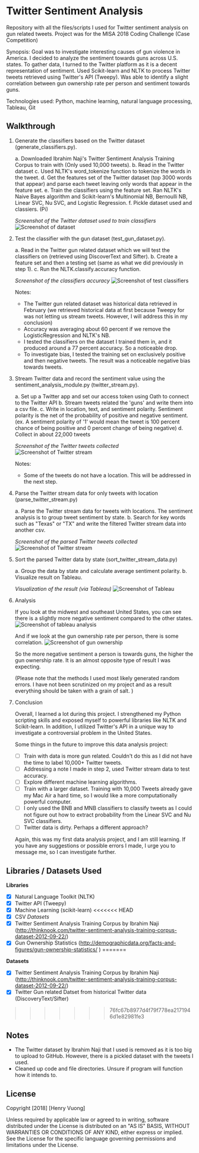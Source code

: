 # Twitter Sentiment Analysis

Repository with all the files/scripts I used for Twitter sentiment analysis on gun related tweets. Project was for the MISA 2018 Coding Challenge (Case Competition)

Synopsis:
Goal was to investigate interesting causes of gun violence in America. I decided to analyze the sentiment towards guns across U.S. states. To gather data, I turned to the Twitter platform as it is a decent representation of sentiment. Used Scikit-learn and NLTK to process Twitter tweets retrieved using Twitter's API (Tweepy). Was able to identify a slight correlation between gun ownership rate per person and sentiment towards guns.

Technologies used: Python, machine learning, natural language processing, Tableau, Git

## Walkthrough

1. Generate the classifiers based on the Twitter dataset (generate_classifiers.py).

    a. Downloaded Ibrahim Naji's Twitter Sentiment Analysis Training Corpus to train with (Only used 10,000 tweets).
    b. Read in the Twitter dataset
    c. Used NLTK's word_tokenize function to tokenize the words in the tweet.
    d. Get the features set of the Twitter dataset (top 3000 words that appear) and parse each tweet leaving only words that appear in the feature set.
    e. Train the classifiers using the feature set. Ran NLTK's Naive Bayes algorithm and Scikit-learn's Multinomial NB, Bernoulli NB, Linear SVC, Nu SVC, and Logistic Regression.
    f. Pickle dataset used and classiers. (Pi)
    
    *Screenshot of the Twitter dataset used to train classifiers*
    <img src='Screenshots/twitter_dataset_screenshot' title='Screenshot of twitter dataset' width='' alt='Screenshot of dataset' />

2. Test the classifier with the gun dataset (test_gun_dataset.py).

    a. Read in the Twitter gun related dataset which we will test the classifiers on (retrieved using DiscoverText and Sifter).
    b. Create a feature set and then a testing set (same as what we did previously in step 1).
    c. Run the NLTK.classify.accuracy function.
    
    *Screenshot of the classifiers accuracy*
    <img src='Screenshots/test_classifiers_screenshot' title='Screenshot of test classifiers' width='' alt='Screenshot of test classifiers' />
    
    Notes:
    - The Twitter gun related dataset was historical data retrieved in February (we retrieved historical data at first because Tweepy for was not letting us stream tweets. However, I will address this in my conclusion)
    - Accuracy was averaging about 60 percent if we remove the LogisticRegression and NLTK's NB.
    - I tested the classifiers on the dataset I trained them in, and it produced around a 77 percent accuracy. So a noticeable drop.
    - To investigate bias, I tested the training set on exclusively positive and then negative tweets. The result was a noticeable negative bias towards tweets.
    
3. Stream Twitter data and record the sentiment value using the sentiment_analysis_module.py (twitter_stream.py).

    a. Set up a Twitter app and set our access token using Oath to connect to the Twitter API
    b. Stream tweets related the 'guns' and write them into a csv file.
    c. Write in location, text, and sentiment polarity. Sentiment polarity is the net of the probability of positive and negative sentiment. (ex. A sentiment polarity of '1' would mean the tweet is 100 percent chance of being positive and 0 percent change of being negative)
    d. Collect in about 22,000 tweets
    
    *Screenshot of the Twitter tweets collected*
    <img src='Screenshots/twitter_stream_screenshot' title='Screenshot of Twitter stream' width='' alt='Screenshot of Twitter stream' />
    
     Notes:
     - Some of the tweets do not have a location. This will be addressed in the next step.
    
4. Parse the Twitter stream data for only tweets with location (parse_twitter_stream.py)

    a. Parse the Twitter stream data for tweets with locations. The sentiment analysis is to group tweet sentiment by state.
    b. Search for key words such as "Texas" or "TX" and write the filtered Twitter stream data into another csv.
    
    *Screenshot of the parsed Twitter tweets collected*
    <img src='Screenshots/twitter_stream_parsed_screenshot' title='Screenshot of Twitter stream' width='' alt='Screenshot of Twitter stream' />
    
5. Sort the parsed Twitter data by state (sort_twitter_stream_data.py)

    a. Group the data by state and calculate average sentiment polarity.
    b. Visualize result on Tableau.

    *Visualization of the result (via Tableau)*
    <img src='Screenshots/tableau_visual_screenshot' title='Screenshot of Tableau' width='' alt='Screenshot of Tableau' />

6. Analysis

    If you look at the midwest and southeast United States, you can see there is a slightly more negative sentiment compared to the other states.
    <img src='Screenshots/tableau_visual_analysis_screenshot' title='Screenshot of Tableau analysis' width='' alt='Screenshot of tableau analysis' />
    
    And if we look at the gun ownership rate per person, there is some correlation.
    <img src='Screenshots/gun_ownership_screenshot' title='Screenshot of gun ownership' width='' alt='Screenshot of gun ownership' />

    So the more negative sentiment a person is towards guns, the higher the gun ownership rate. It is an almost opposite type of result I was expecting.

    (Please note that the methods I used most likely generated random errors. I have not been scrutinized on my project and as a result everything should be taken with a grain of salt. )
    
7. Conclusion

    Overall, I learned a lot during this project. I strengthened my Python scripting skills and exposed myself to powerful libraries like NLTK and Scikit-learn. In addition, I utilized Twitter's API in a unique way to investigate a controversial problem in the United States.
    
    Some things in the future to improve this data analysis project:
    - [ ] Train with data is more gun related. Couldn't do this as I did not have the time to label 10,000+ Twitter tweets.
    - [ ] Addressing a note I made in step 2, used Twitter stream data to test accuracy.
    - [ ] Explore different machine learning algorithms.
    - [ ] Train with a larger dataset. Training with 10,000 Tweets already gave my Mac Air a hard time, so I would like a more computationally powerful computer.
    - [ ] I only used the BNB and MNB classifiers to classify tweets as I could not figure out how to extract probability from the Linear SVC and Nu SVC classifiers.
    - [ ] Twitter data is dirty. Perhaps a different approach?
    
    Again, this was my first data analysis project, and I am still learning. If you have any suggestions or possible errors I made, I urge you to message me, so I can investigate further.

## Libraries / Datasets Used

**Libraries**
- [x] Natural Language Toolkit (NLTK)
- [x] Twitter API (Tweepy)
- [x] Machine Learning (scikit-learn)
<<<<<<< HEAD
- [x] CSV
*Datasets*
- [x] Twitter Sentiment Analysis Training Corpus by Ibrahim Naji (http://thinknook.com/twitter-sentiment-analysis-training-corpus-dataset-2012-09-22/)
- [x] Gun Ownership Statistics (http://demographicdata.org/facts-and-figures/gun-ownership-statistics/ )
=======

**Datasets**
- [x] Twitter Sentiment Analysis Training Corpus by Ibrahim Naji (http://thinknook.com/twitter-sentiment-analysis-training-corpus-dataset-2012-09-22/)
- [x] Twitter Gun related Datset from historical Twitter data (DiscoveryText/Sifter)
>>>>>>> 76fc67b8977d4f79f778ea2171946d1e82981fe3

## Notes
- The Twitter dataset by Ibrahim Naji that I used is removed as it is too big to upload to GitHub. However, there is a pickled dataset with the tweets I used.
- Cleaned up code and file directories. Unsure if program will function how it intends to.

## License

Copyright [2018] [Henry Vuong]

Unless required by applicable law or agreed to in writing, software
distributed under the License is distributed on an "AS IS" BASIS,
WITHOUT WARRANTIES OR CONDITIONS OF ANY KIND, either express or implied.
See the License for the specific language governing permissions and
limitations under the License.

